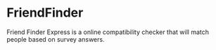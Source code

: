 # FriendFinder
Friend Finder Express is a online compatibility checker that will match people based on survey answers.
